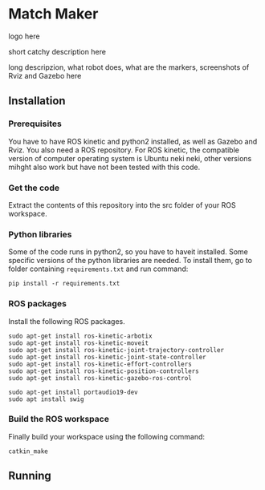 # Match Maker

logo here

short catchy description here

long descripzion, what robot does, what are the markers, screenshots of Rviz and Gazebo here

## Installation

### Prerequisites

You have to have ROS kinetic and python2 installed, as well as Gazebo and Rviz. You also need a ROS repository. For ROS kinetic, the compatible version of computer operating system is Ubuntu neki neki, other versions mihght also work but have not been tested with this code.

### Get the code

Extract the contents of this repository into the src folder of your ROS workspace.

### Python libraries

Some of the code runs in python2, so you have to haveit installed. Some specific versions of the python libraries are needed. To install them, go to folder containing `requirements.txt` and run command:

```shell
pip install -r requirements.txt
```

### ROS packages

Install the following ROS packages.

```shell
sudo apt-get install ros-kinetic-arbotix
sudo apt-get install ros-kinetic-moveit
sudo apt-get install ros-kinetic-joint-trajectory-controller
sudo apt-get install ros-kinetic-joint-state-controller
sudo apt-get install ros-kinetic-effort-controllers
sudo apt-get install ros-kinetic-position-controllers
sudo apt-get install ros-kinetic-gazebo-ros-control

sudo apt-get install portaudio19-dev
sudo apt install swig
```

### Build the ROS workspace

Finally build your workspace using the following command:

```shell
catkin_make
```

## Running